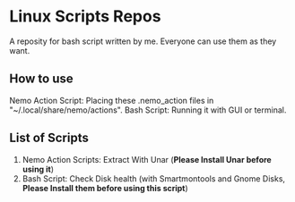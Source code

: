 # Linux Scripts Repos
A reposity for bash script written by me. Everyone can use them as they want.

## How to use
Nemo Action Script: Placing these .nemo_action files in "~/.local/share/nemo/actions".
Bash Script: Running it with GUI or terminal.

## List of Scripts
1. Nemo Action Scripts: Extract With Unar (**Please Install Unar before using it**)
2. Bash Script: Check Disk health (with Smartmontools and Gnome Disks, **Please Install them before using this script**)

